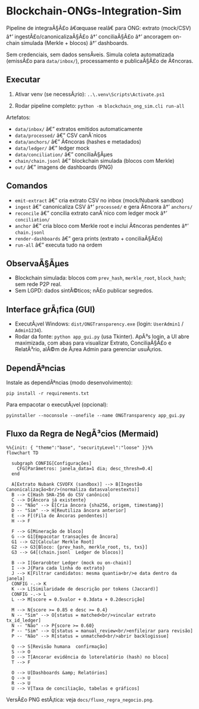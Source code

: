 ﻿# Blockchain-ONGs-Integration-Sim

Pipeline de integraÃ§Ã£o â€œquase realâ€ para ONG: extrato (mock/CSV) â†’ ingestÃ£o/canonicalizaÃ§Ã£o â†’ conciliaÃ§Ã£o â†’ ancoragem on-chain simulada (Merkle + blocos) â†’ dashboards.

Sem credenciais, sem dados sensÃ­veis. Simula coleta automatizada (emissÃ£o para `data/inbox/`), processamento e publicaÃ§Ã£o de Ã¢ncoras.

## Executar

1) Ativar venv (se necessÃ¡rio):
   `..\.venv\Scripts\Activate.ps1`

2) Rodar pipeline completo:
   `python -m blockchain_ong_sim.cli run-all`

Artefatos:
- `data/inbox/` â€” extratos emitidos automaticamente
- `data/processed/` â€” CSV canÃ´nicos
- `data/anchors/` â€” Ã¢ncoras (hashes e metadados)
- `data/ledger/` â€” ledger mock
- `data/conciliation/` â€” conciliaÃ§Ãµes
- `chain/chain.jsonl` â€” blockchain simulada (blocos com Merkle)
- `out/` â€” imagens de dashboards (PNG)

## Comandos
- `emit-extract` â€” cria extrato CSV no inbox (mock/Nubank sandbox)
- `ingest` â€” canonicaliza CSV â†’ `processed/` e gera Ã¢ncora â†’ `anchors/`
- `reconcile` â€” concilia extrato canÃ´nico com ledger mock â†’ `conciliation/`
- `anchor` â€” cria bloco com Merkle root e inclui Ã¢ncoras pendentes â†’ `chain.jsonl`
- `render-dashboards` â€” gera prints (extrato + conciliaÃ§Ã£o)
- `run-all` â€” executa tudo na ordem

## ObservaÃ§Ãµes
- Blockchain simulada: blocos com `prev_hash`, `merkle_root`, `block_hash`; sem rede P2P real.
- Sem LGPD: dados sintÃ©ticos; nÃ£o publicar segredos.

## Interface grÃ¡fica (GUI)
- ExecutÃ¡vel Windows: `dist/ONGTransparency.exe` (login: `UserAdmin1` / `Admin1234`).
- Rodar da fonte: `python app_gui.py` (usa Tkinter). ApÃ³s login, a UI abre maximizada, com abas para visualizar Extrato, ConciliaÃ§Ã£o e RelatÃ³rio, alÃ©m de Ã¡rea Admin para gerenciar usuÃ¡rios.

## DependÃªncias
Instale as dependÃªncias (modo desenvolvimento):

```
pip install -r requirements.txt
```

Para empacotar o executÃ¡vel (opcional):

```
pyinstaller --noconsole --onefile --name ONGTransparency app_gui.py
```

## Fluxo da Regra de NegÃ³cios (Mermaid)

```mermaid
%%{init: { "theme":"base", "securityLevel":"loose" }}%%
flowchart TD

  subgraph CONFIG[Configurações]
    CFG[Parâmetros: janela_data=1 dia; desc_thresh=0.4]
  end

  A[Extrato Nubank CSVOFX (sandbox)] --> B[Ingestão  Canonicalização<br/>(normaliza datasvalorestexto)]
  B --> C[Hash SHA-256 do CSV canônico]
  C --> D{Âncora já existente}
  D -- "Não" --> E[Cria âncora {sha256, origem, timestamp}]
  D -- "Sim" --> H[Reutiliza âncora anterior]
  E --> F[(Fila de Âncoras pendentes)]
  H --> F

  F --> G[Mineração de bloco]
  G --> G1[Empacotar transações de âncora]
  G1 --> G2[Calcular Merkle Root]
  G2 --> G3[Bloco: {prev_hash, merkle_root, ts, txs}]
  G3 --> G4[(chain.jsonl  Ledger de blocos)]

  B --> I[Gerarobter Ledger (mock ou on-chain)]
  I --> J{Para cada linha do extrato}
  J --> K[Filtrar candidatos: mesma quantia<br/>e data dentro da janela]
  CONFIG -.-> K
  K --> L[Similaridade de descrição por tokens (Jaccard)]
  CONFIG -.-> L
  L --> M[score = 0.5valor + 0.3data + 0.2descrição]

  M --> N{score >= 0.85 e desc >= 0.4}
  N -- "Sim" --> O[status = matched<br/>vincular extrato  tx_id_ledger]
  N -- "Não" --> P{score >= 0.60}
  P -- "Sim" --> Q[status = manual_review<br/>enfileirar para revisão]
  P -- "Não" --> R[status = unmatched<br/>abrir backlogissue]

  Q --> S[Revisão humana  confirmação]
  S --> O
  O --> T[Ancorar evidência do loterelatório (hash) no bloco]
  T --> F

  O --> U[Dashboards &amp; Relatórios]
  Q --> U
  R --> U
  U --> V[Taxa de conciliação, tabelas e gráficos]
```

VersÃ£o PNG estÃ¡tica: veja `docs/fluxo_regra_negocio.png`.

